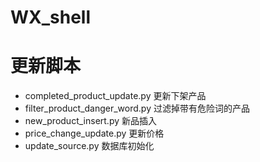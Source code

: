 # WX_shell
# 更新脚本
* completed_product_update.py 更新下架产品
* filter_product_danger_word.py 过滤掉带有危险词的产品
* new_product_insert.py 新品插入
* price_change_update.py 更新价格
* update_source.py 数据库初始化

